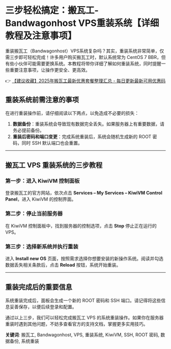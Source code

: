 # 三步轻松搞定：搬瓦工-Bandwagonhost VPS重装系统【详细教程及注意事项】

重装搬瓦工（Bandwagonhost）VPS系统复杂吗？其实，重装系统非常简单，仅需三步即可轻松完成！许多用户购买搬瓦工时，默认系统常为 CentOS 7 BBR，但有些小伙伴可能需要更换系统。本教程将带你详细了解如何重装系统，同时提醒一些重要注意事项，让操作更安全、更高效。

👉 [【建议收藏】2025年搬瓦工最新优惠套餐整理汇总 - 每日更新最新可用优惠码](https://bit.ly/banwagon)

## 重装系统前需注意的事项

在进行重装操作前，请仔细阅读以下两点，以免造成不必要的损失：

1. **数据备份**：重装系统会导致现有数据完全丢失。如果服务器上有重要数据，请务必提前备份。
2. **重装后密码和端口变更**：完成系统重装后，系统会随机生成新的 ROOT 密码，同时 SSH 默认端口也会重置。

---

## 搬瓦工 VPS 重装系统的三步教程

### 第一步：进入 KiwiVM 控制面板

登录搬瓦工的官方网站，依次点击 **Services – My Services – KiwiVM Control Panel**，进入 KiwiVM 的控制界面。

### 第二步：停止当前服务器

在 KiwiVM 控制面板中，找到服务器的控制选项，点击 **Stop** 停止正在运行的 VPS。

### 第三步：选择新系统并执行重装

进入 **Install new OS** 页面，按照需求选择你想要安装的新操作系统。阅读并勾选数据丢失相关条款后，点击 **Reload** 按钮，系统开始重装。

---

## 重装完成后的重要信息

系统重装完成后，面板会生成一个新的 ROOT 密码和 SSH 端口。请记得将这些信息妥善保存，以便后续登录和配置。

通过以上三步，我们可以轻松完成搬瓦工 VPS 的系统重装操作。如果你在服务器重装时遇到其他问题，不妨多查看官方的支持文档，掌握更多实用技巧。

**关键词**: 搬瓦工, Bandwagonhost, VPS, 重装系统, KiwiVM, SSH, ROOT 密码, 数据备份, 系统重装